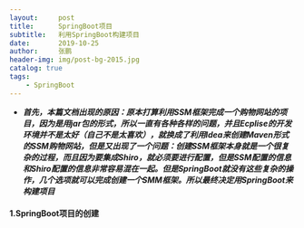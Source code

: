 ```yaml
---
layout:     post 
title:      SpringBoot项目
subtitle:   利用SpringBoot构建项目
date:       2019-10-25
author:     张鹏
header-img: img/post-bg-2015.jpg
catalog: true   
tags:                         
    - SpringBoot
---
```


- ***首先，本篇文档出现的原因：原本打算利用SSM框架完成一个购物网站的项目，因为是用jar包的形式，所以一直有各种各样的问题，并且Ecplise的开发环境并不是太好（自己不是太喜欢），就换成了利用Idea来创建Maven形式的SSM购物网站，但是又出现了一个问题：创建SSM框架本身就是一个很复杂的过程，而且因为要集成Shiro，就必须要进行配置，但是SSM配置的信息和Shiro配置的信息非常容易混在一起。但是SpringBoot就没有这些复杂的操作，几个选项就可以完成创建一个SMM框架。所以最终决定用SpringBoot来构建项目***

#### 1.SpringBoot项目的创建

